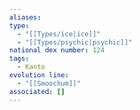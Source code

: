 ```yaml
---
aliases: 
type:
  - "[[Types/ice|ice]]"
  - "[[Types/psychic|psychic]]"
national dex number: 124
tags:
  - Kanto
evolution line:
  - "[[Smoochum]]"
associated: []
---
```

